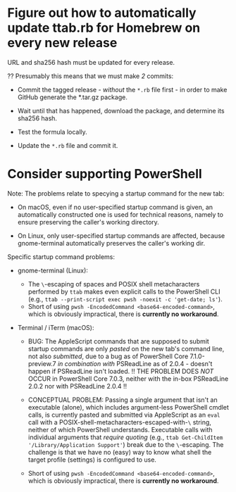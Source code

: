 # Figure out how to automatically update ttab.rb for Homebrew on every new release

URL and sha256 hash must be updated for every release.

?? Presumably this means that we must make *2* commits:

* Commit the tagged release - *without* the `*.rb` file first - in order to make GitHub generate the *.tar.gz package.

* Wait until that has happened, download the package, and determine its sha256 hash.

* Test the formula locally.

* Update the `*.rb` file and commit it.

# Consider supporting PowerShell

Note: The problems relate to specying a startup command for the new tab:

* On macOS, even if no user-specified startup command is given, an automatically constructed one is used for technical reasons, namely to ensure preserving the caller's working directory.

* On Linux, only user-specified startup commands are affected, because gnome-terminal automatically preserves the caller's working dir.

Specific startup command problems:

* gnome-terminal (Linux):

  * The `\`-escaping of spaces and POSIX shell metacharacters performed by `ttab` makes even explicit calls to the PowerShell CLI (e.g., `ttab --print-script exec pwsh -noexit -c 'get-date; ls'`).
  * Short of using `pwsh -EncodedCommand <base64-encoded-command>`, which is obviously impractical, there is **currently no workaround**.

* Terminal / iTerm (macOS):

  * BUG: The AppleScript commands that are supposed to submit startup commands are only *pasted* on the new tab's command line, not also *submitted*, due to a bug as of PowerShell Core 7.1.0-preview.7 *in combination with* PSReadLine as of 2.0.4 - doesn't happen if PSReadLine isn't loaded.
  !! THE PROBLEM DOES *NOT* OCCUR in PowerShell Core 7.0.3, neither with the in-box PSReadLine 2.0.2 nor with PSReadLine 2.0.4 !!

  * CONCEPTUAL PROBLEM: Passing a single argument that isn't an executable (alone), which includes argument-less PowerShell cmdlet calls, is currently pasted and submitted via AppleScript as an `eval` call with a POSIX-shell-metacharacters-escaped-with-`\` string, neither of which PowerShell understands.
  Executable calls with individual arguments that _require quoting_ (e.g., `ttab Get-ChildItem '/Library/Application Support'`) break due to the `\`-escaping.
  The challenge is that we have no (easy) way to know what shell the target profile (settings) is configured to use.

  * Short of using `pwsh -EncodedCommand <base64-encoded-command>`, which is obviously impractical, there is **currently no workaround**.

